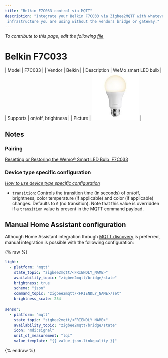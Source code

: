 ```yaml
---
title: "Belkin F7C033 control via MQTT"
description: "Integrate your Belkin F7C033 via Zigbee2MQTT with whatever smart home
 infrastructure you are using without the vendors bridge or gateway."
---
```


*To contribute to this page, edit the following
[file](https://github.com/Koenkk/zigbee2mqtt.io/blob/master/docs/devices/F7C033.md)*

# Belkin F7C033

| Model | F7C033  |
| Vendor  | Belkin  |
| Description | WeMo smart LED bulb |
| Supports | on/off, brightness |
| Picture | ![Belkin F7C033](../images/devices/F7C033.jpg) |

## Notes


### Pairing
[Resetting or Restoring the Wemo® Smart LED Bulb, F7C033](http://www.belkin.com/us/support-article?articleNum=116178)


### Device type specific configuration
*[How to use device type specific configuration](../information/configuration.md)*


* `transition`: Controls the transition time (in seconds) of on/off, brightness,
color temperature (if applicable) and color (if applicable) changes. Defaults to `0` (no transition).
Note that this value is overridden if a `transition` value is present in the MQTT command payload.


## Manual Home Assistant configuration
Although Home Assistant integration through [MQTT discovery](../integration/home_assistant) is preferred,
manual integration is possible with the following configuration:


{% raw %}
```yaml
light:
  - platform: "mqtt"
    state_topic: "zigbee2mqtt/<FRIENDLY_NAME>"
    availability_topic: "zigbee2mqtt/bridge/state"
    brightness: true
    schema: "json"
    command_topic: "zigbee2mqtt/<FRIENDLY_NAME>/set"
    brightness_scale: 254

sensor:
  - platform: "mqtt"
    state_topic: "zigbee2mqtt/<FRIENDLY_NAME>"
    availability_topic: "zigbee2mqtt/bridge/state"
    icon: "mdi:signal"
    unit_of_measurement: "lqi"
    value_template: "{{ value_json.linkquality }}"
```
{% endraw %}


